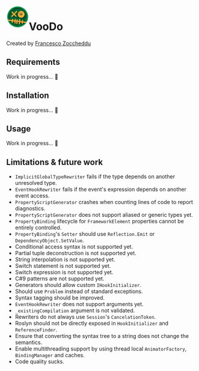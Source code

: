 <img align="left" width="60" height="60" src="Icon\Icon.png" alt="VooDo Icon">

# VooDo

Created by [Francesco Zoccheddu](https://github.com/francescozoccheddu)
## Requirements
Work in progress… 🤥
## Installation
Work in progress… 🤥
## Usage
Work in progress… 🤥
## Limitations & future work
- `ImplicitGlobalTypeRewriter` fails if the type depends on another unresolved type.
- `EventHookRewriter` fails if the event's expression depends on another event access.
- `PropertyScriptGenerator` crashes when counting lines of code to report diagnostics.
- `PropertyScriptGenerator` does not support aliased or generic types yet.
- `PropertyBinding` lifecycle for `FrameworkElement` properties cannot be entirely controlled.
- `PropertyBinding`'s `Setter` should use `Reflection.Emit` or `DependencyObject.SetValue`.
- Conditional access syntax is not supported yet.
- Partial tuple deconstruction is not supported yet.
- String interpolation is not supported yet.
- Switch statement is not supported yet.
- Switch expression is not supported yet.
- C#9 patterns are not supported yet.
- Generators should allow custom `IHookInitializer`.
- Should use `Problem` instead of standard exceptions.
- Syntax tagging should be improved.
- `EventHookRewriter` does not support arguments yet.
- `_existingCompilation` argument is not validated.
- Rewriters do not always use `Session`'s `CancelationToken`.
- Roslyn should not be directly exposed in `HookInitializer` and `ReferenceFinder`.
- Ensure that converting the syntax tree to a string does not change the semantics.
- Enable multithreading support by using thread local `AnimatorFactory`, `BindingManager` and caches.
- Code quality sucks.